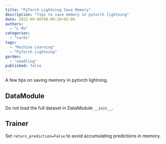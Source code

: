 ```yaml
---
title: "PyTorch Lightning Save Memory"
description: "Tips to save memory in pytorch lightning"
date: 2022-09-06T08:09:26+02:00
authors:
  - "L Ma"
categories:
  - "cards"
tags:
  - "Machine Learning"
  - "PyTorch Lightning"
garden:
  - "seedling"
published: false
---
```



A few tips on saving memory in pytorch lightning.

## DataModule

Do not load the full dataset in DataModule `__init__`.

## Trainer

Set `return_prediction=False` to avoid accumulating predictions in memory.
